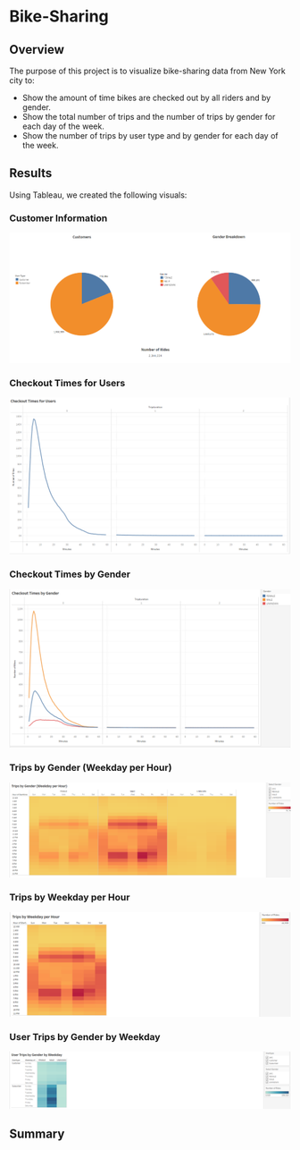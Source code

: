 # Bike-Sharing

## Overview
The purpose of this project is to visualize bike-sharing data from New York city to:
-	Show the amount of time bikes are checked out by all riders and by gender.
-	Show the total number of trips and the number of trips by gender for each day of the week.
-	Show the number of trips by user type and by gender for each day of the week.

## Results
Using Tableau, we created the following visuals:

### Customer Information
![Customer Info](/Resources/Customer_info.PNG)

### Checkout Times for Users
![CheckoutUsers](/Resources/Checkout_users.PNG)

### Checkout Times by Gender
![CheckoutGenders](/Resources/Checkout_gender.PNG)

### Trips by Gender (Weekday per Hour)
![Tripsgender](/Resources/Weekday_gender.PNG)

### Trips by Weekday per Hour
![Tripsweekday](/Resources/Weekday_hour.PNG)

### User Trips by Gender by Weekday
![Usertrips](/Resources/Weekday_usertype.PNG)

## Summary
